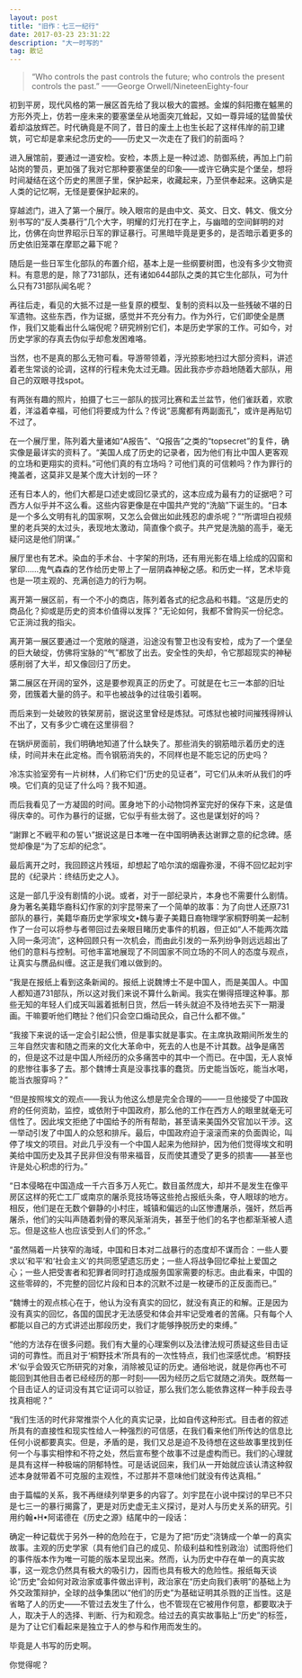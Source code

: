```yaml
---
layout: post
title: "旧作：七三一纪行"
date: 2017-03-23 23:31:22
description: "大一时写的"
tag: 散记
---
```


> “Who controls the past controls the future; who controls the present controls the past.”
>                              ——George Orwell/NineteenEighty-four

初到平房，现代风格的第一展区首先给了我以极大的震撼。金燦的斜阳撒在魆黑的方形外壳上，仿若一座未来的要塞堡垒从地面突兀耸起，又如一尊异域的猛兽蛰伏着却溢放辉芒。时代确竟是不同了，昔日的废土上也生长起了这样伟岸的前卫建筑，可它却是拿来纪念历史的——历史又一次走在了我们的前面吗？

进入展馆前，要通过一道安检。安检，本质上是一种过滤、防御系统，再加上门前站岗的警员，更加强了我对它那种要塞堡垒的印象——或许它确实是个堡垒，想将时间凝结在这个历史的黑匣子里，保护起来，收藏起来，乃至供奉起来。这确实是人类的记忆啊，无怪是要保护起来的。

穿越滤门，进入了第一个展厅。映入眼帘的是由中文、英文、日文、韩文、俄文分别书写的“反人类暴行”几个大字，明耀的灯光打在字上，与幽暗的空间鲜明的对比，仿佛在向世界昭示日军的罪证暴行。可黑暗毕竟是更多的，是否暗示着更多的历史依旧笼罩在摩耶之幕下呢？

随后是一些日军生化部队的布置介绍，基本上是一些纲要树图，也没有多少文物资料。有意思的是，除了731部队，还有诸如644部队之类的其它生化部队，可为什么只有731部队闻名呢？

再往后走，看见的大抵不过是一些复原的模型、复制的资料以及一些残破不堪的日军遗物。这些东西，作为证据，感觉并不充分有力。作为外行，它们即使全是赝作，我们又能看出什么端倪呢？研究辨别它们，本是历史学家的工作。可如今，对历史学家的存真去伪似乎却愈发困难咯。

当然，也不是真的那么无物可看。导游带领着，浮光掠影地扫过大部分资料，讲述着老生常谈的论调，这样的行程未免太过无趣。因此我亦步亦趋地随着大部队，用自己的双眼寻找spot。

有两张有趣的照片，拍摄了七三一部队的拔河比赛和盂兰盆节，他们雀跃着，欢歌着，洋溢着幸福，可他们将要成为什么？传说“恶魔都有两副面孔”，或许是再贴切不过了。

在一个展厅里，陈列着大量诸如“A报告”、“Q报告”之类的“topsecret”的复件，确实像是最详实的资料了。“美国人成了历史的记录者，因为他们有比中国人更客观的立场和更翔实的资料。”可他们真的有立场吗？可他们真的可信赖吗？作为罪行的掩盖者，这莫非又是某个庞大计划的一环？

还有日本人的，他们大都是口述史或回忆录式的，这本应成为最有力的证据吧？可西方人似乎并不这么看。这些内容更像是在中国共产党的“洗脑”下诞生的。“日本是一个多么文明有礼的国家啊，又怎么会做出如此残忍的虐杀呢？”“所谓坦白视频里的老兵哭的太过头，表现地太激动，简直像个疯子。共产党是洗脑的高手，毫无疑问这是他们阴谋。”

展厅里也有艺术。染血的手术台、十字架的刑场，还有用光影在墙上绘成的囚窗和掌印……鬼气森森的艺作给历史带上了一层阴森神秘之感。和历史一样，艺术毕竟也是一项主观的、充满创造力的行为啊。

离开第一展区前，有一个不小的商店，陈列着各式的纪念品和书籍。“这是历史的商品化？抑或是历史的资本价值得以发挥？”无论如何，我都不曾购买一份纪念。它正淌过我的指尖。

离开第一展区要通过一个宽敞的隧道，沿途没有警卫也没有安检，成为了一个堡垒的巨大破绽，仿佛将宝脉的“气”都放了出去。安全性的失却，令它那超现实的神秘感削弱了大半，却又像回归了历史。

第二展区在开阔的室外，这是要参观真正的历史了。可就是在七三一本部的旧址旁，团簇着大量的鸽子。和平也被战争的过往吸引着啊。

而后来到一处破败的铁架房前，据说这里曾经是炼狱。可炼狱也被时间摧残得辨认不出了，又有多少亡魂在这里徘徊？

在锅炉房面前，我们明确地知道了什么缺失了。那些消失的钢筋暗示着历史的连续，时间并未在此定格。而令钢筋消失的，不同样也是不能忘记的历史吗？

冷冻实验室旁有一片树林，人们称它们“历史的见证者”，可它们从未听从我们的呼唤。它们真的见证了什么吗？我不知道。

而后我看见了一方凝固的时间。匿身地下的小动物饲养室完好的保存下来，这是值得庆幸的。可作为暴行的证据，它似乎有些太弱了。这也是谋划好的吗？

“謝罪と不戦平和の誓い”据说这是日本唯一在中国明确表达谢罪之意的纪念碑。感觉却像是“为了忘却的纪念”。

最后离开之时，我回顾这片残垣，却想起了哈尔滨的烟霾弥漫，不得不回忆起刘宇昆的《纪录片：终结历史之人》。

这是一部几乎没有剧情的小说。或者，对于一部纪录片，本身也不需要什么剧情。身为著名美籍华裔科幻作家的刘宇昆带来了一个简单的故事：为了向世人还原731部队的暴行，美籍华裔历史学家埃文•魏与妻子美籍日裔物理学家桐野明美一起制作了一台可以将参与者带回过去亲眼目睹历史事件的机器，但正如“人不能两次踏入同一条河流”，这种回顾只有一次机会，而由此引发的一系列纷争则远远超出了他们的意料与控制。可他丰富地展现了不同国家不同立场的不同人的态度与观点，让真实与赝品纠缠。这正是我们难以做到的。

“我是在报纸上看到这条新闻的。报纸上说魏博士不是中国人，而是美国人。中国人都知道731部队，所以这对我们来说不算什么新闻。我实在懒得搭理这种事。那些无知的年轻人们成天叫嚣着抵制日货，然后一转头就迫不及待地去买下一期漫画。干嘛要听他们瞎扯？他们只会空口煽动民众，自己什么都不做。”

“我接下来说的话一定会引起公愤，但是事实就是事实。在主席执政期间所发生的三年自然灾害和随之而来的文化大革命中，死去的人也是不计其数。战争是痛苦的，但是这不过是中国人所经历的众多痛苦中的其中一个而已。在中国，无人哀悼的悲惨往事多了去。那个魏博士真是没事找事的蠢货。历史能当饭吃，能当水喝，能当衣服穿吗？”

“但是按照埃文的观点——我认为他这么想是完全合理的——一旦他接受了中国政府的任何资助，监控，或依附于中国政府，那么他的工作在西方人的眼里就毫无可信性了。因此埃文拒绝了中国给予的所有帮助，甚至请来美国外交官加以干涉。这一举动引发了中国人的众怒和排斥。最后，中国政府迫于滚滚而来的负面舆论，叫停了埃文的项目。对此几乎没有一个中国人起来为他辩护，因为他们觉得埃文和明美给中国历史及其子民非但没有带来福音，反而使其遭受了更多的损害——甚至也许是处心积虑的行为。”

“日本侵略在中国造成一千六百多万人死亡。数目虽然庞大，却并不是发生在像平房区这样的死亡工厂或南京的屠杀竞技场等这些抢占报纸头条，夺人眼球的地方。相反，他们是在无数个僻静的小村庄，城镇和偏远的山区惨遭屠杀，强奸，然后再屠杀，他们的尖叫声随着刺骨的寒风渐渐消失，甚至于他们的名字也都渐渐被人遗忘。但是这些人也应该受到人们的怀念。”

“虽然隔着一片狭窄的海域，中国和日本对二战暴行的态度却不谋而合：一些人要求以‘和平’和‘社会主义’的共同愿望遗忘历史；一些人将战争回忆牵扯上爱国之心；一些人把受害者和犯罪者同时打造成服务国家需要的标志。由此看来，中国的这些零碎的，不完整的回忆片段和日本的沉默不过是一枚硬币的正反面而已。”

“魏博士的观点核心在于，他认为没有真实的回忆，就没有真正的和解。正是因为没有真实的回忆，各国的国民才无法感受和体会并牢记受难者的苦痛。只有每个人都能以自己的方式讲述出那段历史，我们才能够挣脱历史的束缚。”

“他的方法存在很多问题。我们有大量的心理案例以及法律法规可质疑这些目击证词的可靠性。而且对于‘桐野技术’所具有的一次性特点，我们也深感忧虑。‘桐野技术’似乎会毁灭它所研究的对象，消除被见证的历史。通俗地说，就是你再也不可能回到其他目击者已经经历的那一时刻——因为经历之后它就随之消失。既然每一个目击证人的证词没有其它证词可以验证，那么我们怎么能依靠这样一种手段去寻找真相呢？”

“我们生活的时代非常推崇个人化的真实记录，比如自传这种形式。目击者的叙述所具有的直接性和现实性给人一种强烈的可信感，在我们看来他们所传达的信息比任何小说都要真实。但是，矛盾的是，我们又总是迫不及待想在这些故事里找到任何一个与事实相悖和不符之处，然后宣布整个故事不过是虚构而已。我们的心理就是具有这样一种极端的阴郁特性。可是话说回来，我们从一开始就应该认清这种叙述本身就带着不可克服的主观性，不过那并不意味他们就没有传达真相。”

由于篇幅的关系，我不再继续列举更多的内容了。刘宇昆在小说中探讨的早已不只是七三一的暴行揭露了，更是对历史虚无主义探讨，是对人与历史关系的研究。引用约翰•H•阿诺德在《历史之源》结尾中的一段话：

确定一种记载优于另外一种的危险在于，它是为了把“历史”浇铸成一个单一的真实故事。主观的历史学家（具有他们自己的成见、阶级利益和性别政治）试图将他们的事件版本作为唯一可能的版本呈现出来。然而，认为历史中存在单一的真实故事，这一观念仍然具有极大的吸引力，因而也具有极大的危险性。报纸每天谈论“历史”会如何对政治家或事件做出评判，政治家在“历史向我们表明”的基础上为外交政策辩护，全球的战争集团以“他们的历史”为基础证明其杀戮的正当性。这是省略了人的历史——不管过去发生了什么，也不管现在它被用作何意，都要取决于人，取决于人的选择、判断、行为和观念。给过去的真实故事贴上“历史”的标签，是为了让它们看起来是独立于人的参与和作用而发生的。

毕竟是人书写的历史啊。

你觉得呢？
